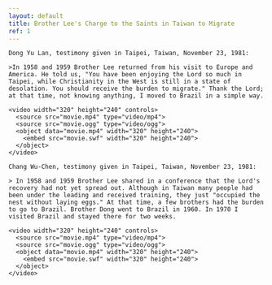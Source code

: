 ```yaml
---
layout: default
title: Brother Lee's Charge to the Saints in Taiwan to Migrate
ref: 1
---
```


    Dong Yu Lan, testimony given in Taipei, Taiwan, November 23, 1981:

    >In 1958 and 1959 Brother Lee returned from his visit to Europe and America. He told us, "You have been enjoying the Lord so much in Taipei, while Christianity in the West is still in a state of desolation. You should receive the burden to migrate." Thank the Lord; at that time, not knowing anything, I moved to Brazil in a simple way.

    <video width="320" height="240" controls>
      <source src="movie.mp4" type="video/mp4">
      <source src="movie.ogg" type="video/ogg">
      <object data="movie.mp4" width="320" height="240">
        <embed src="movie.swf" width="320" height="240">
      </object>
    </video> 

    Chang Wu-Chen, testimony given in Taipei, Taiwan, November 23, 1981:

    > In 1958 and 1959 Brother Lee shared in a conference that the Lord's recovery had not yet spread out. Although in Taiwan many people had been under the leading and received training, they just "occupied the nest without laying eggs." At that time, a few brothers had the burden to go to Brazil. Brother Dong went to Brazil in 1960. In 1970 I visited Brazil and stayed there for two weeks.

    <video width="320" height="240" controls>
      <source src="movie.mp4" type="video/mp4">
      <source src="movie.ogg" type="video/ogg">
      <object data="movie.mp4" width="320" height="240">
        <embed src="movie.swf" width="320" height="240">
      </object>
    </video> 